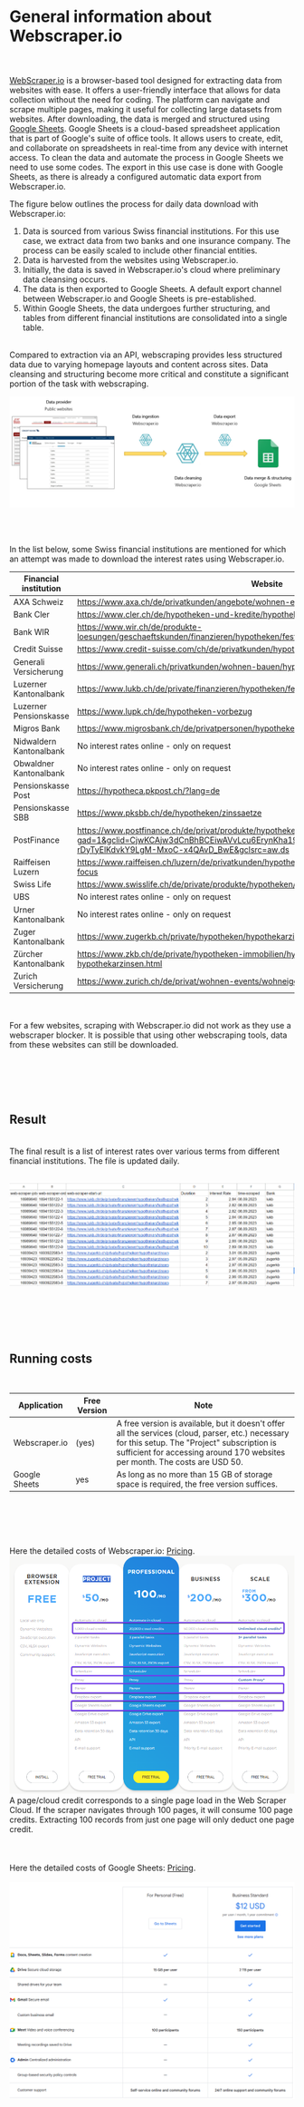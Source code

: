 # General information about Webscraper.io
<br><br>
[WebScraper.io](https://webscraper.io/) is a browser-based tool designed for extracting data from websites with ease. It offers a user-friendly interface that allows for data collection without the need for coding. The platform can navigate and scrape multiple pages, making it useful for collecting large datasets from websites. After downloading, the data is merged and structured using [Google Sheets](https://www.google.com/sheets/about/). Google Sheets is a cloud-based spreadsheet application that is part of Google's suite of office tools. It allows users to create, edit, and collaborate on spreadsheets in real-time from any device with internet access. To clean the data and automate the process in Google Sheets we need to use some codes. The export in this use case is done with Google Sheets, as there is already a configured automatic data export from Webscraper.io.  

The figure below outlines the process for daily data download with Webscraper.io:

1. Data is sourced from various Swiss financial institutions. For this use case, we extract data from two banks and one insurance company. The process can be easily scaled to include other financial entities.
2. Data is harvested from the websites using Webscraper.io.
3. Initially, the data is saved in Webscraper.io's cloud where preliminary data cleansing occurs.
4. The data is then exported to Google Sheets. A default export channel between Webscraper.io and Google Sheets is pre-established.
5. Within Google Sheets, the data undergoes further structuring, and tables from different financial institutions are consolidated into a single table.
<br>
Compared to extraction via an API, webscraping provides less structured data due to varying homepage layouts and content across sites. Data cleansing and structuring become more critical and constitute a significant portion of the task with webscraping.
<br>

![Alt Image Text](./Images/WS_Dataflow.png "Dataflow")
  
<br><br>

In the list below, some Swiss financial institutions are mentioned for which an attempt was made to download the interest rates using Webscraper.io. 

| Financial institution  | Website                | Webscraper.io         |
|--------------------    |---------------------   |-------------------    |
| AXA Schweiz | https://www.axa.ch/de/privatkunden/angebote/wohnen-eigentum/hypotheken.html | Does *not* work|
| Bank Cler | https://www.cler.ch/de/hypotheken-und-kredite/hypotheken/hypothekarzinsen| Does *not* work|
| Bank WIR| https://www.wir.ch/de/produkte-loesungen/geschaeftskunden/finanzieren/hypotheken/festhypotheken | Works |
| Credit Suisse| https://www.credit-suisse.com/ch/de/privatkunden/hypothek/services/hypothekarzinsen.html | Works |
| Generali Versicherung| https://www.generali.ch/privatkunden/wohnen-bauen/hypotheken | Works |
| Luzerner Kantonalbank| https://www.lukb.ch/de/private/finanzieren/hypotheken/festhypothek | Works |
| Luzerner Pensionskasse| https://www.lupk.ch/de/hypotheken-vorbezug | Works |
| Migros Bank| https://www.migrosbank.ch/de/privatpersonen/hypotheken-kredite/hypotheken/festhypothek.html | Works |
| Nidwaldern Kantonalbank| No interest rates online - only on request | Does *not* work |
| Obwaldner Kantonalbank| No interest rates online - only on request | Does *not* work |
| Pensionskasse Post| https://hypotheca.pkpost.ch/?lang=de | Works |
| Pensionskasse SBB| https://www.pksbb.ch/de/hypotheken/zinssaetze | Works |
| PostFinance| https://www.postfinance.ch/de/privat/produkte/hypotheken/zinssaetze-hypotheken.html?gad=1&gclid=CjwKCAjw3dCnBhBCEiwAVvLcu6ErynKha19h1Z-fJCizvungMx886DqeRR-rDyTyElKdvkY9LgM-MxoC-x4QAvD_BwE&gclsrc=aw.ds | Works |
| Raiffeisen Luzern| https://www.raiffeisen.ch/luzern/de/privatkunden/hypotheken/hypothekenzinsen.html#bankselector-focus | Does *not* work |
| Swiss Life| https://www.swisslife.ch/de/private/produkte/hypotheken/aktuelle-zinssaetze.html | Works |
| UBS | No interest rates online - only on request  | Does *not* work |
| Urner Kantonalbank| No interest rates online - only on request  | Does *not* work |
| Zuger Kantonalbank| https://www.zugerkb.ch/private/hypotheken/hypothekarzinsen | Works |
| Zürcher Kantonalbank| https://www.zkb.ch/de/private/hypotheken-immobilien/hypotheken-zinsen/aktuelle-hypothekarzinsen.html | Works |
| Zurich Versicherung| https://www.zurich.ch/de/privat/wohnen-events/wohneigentum/hypothek | Works |




<br><br>
For a few websites, scraping with Webscraper.io did not work as they use a webscraper blocker. It is possible that using other webscraping tools, data from these websites can still be downloaded.

<br><br><br><br>

## Result
<br>
The final result is a list of interest rates over various terms from different financial institutions. The file is updated daily.
<br><br>

![Alt Image Text](./Images/WS_Result.png "Result")

<br><br><br><br>

## Running costs
<br>

| Application  | Free Version  | Note          |
|-----------    |---------------|---------------|
| Webscraper.io | (yes)         | A free version is available, but it doesn't offer all the services (cloud, parser, etc.) necessary for this setup. The "Project" subscription is sufficient for accessing around 170 websites per month. The costs are USD 50. |
| Google Sheets | yes         | As long as no more than 15 GB of storage space is required, the free version suffices. |

<br><br><br><br>

Here the detailed costs of Webscraper.io: [Pricing](https://webscraper.io/pricing). 
<br>
![Alt Image Text](./Images/WS_Pricing.png "Premium")
<br>
A page/cloud credit corresponds to a single page load in the Web Scraper Cloud. If the scraper navigates through 100 pages, it will consume 100 page credits. Extracting 100 records from just one page will only deduct one page credit.
<br><br><br><br>
Here the detailed costs of Google Sheets: [Pricing](https://www.google.com/sheets/about/#pricing).  
<br>
![Alt Image Text](./Images/WS_Pricing_Google.png "Setup9")
